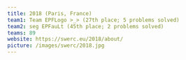 ```yaml
---
title: 2018 (Paris, France)
team1: Team EPFLogo >_> (27th place; 5 problems solved)
team2: seg EPFauLt (45th place; 2 problems solved)
teams: 89
website: https://swerc.eu/2018/about/
picture: /images/swerc/2018.jpg
---
```

